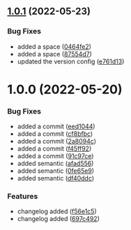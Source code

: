 ## [1.0.1](https://github.com/prashant9428/auto-release-single-repo/compare/v1.0.0...v1.0.1) (2022-05-23)


### Bug Fixes

* added a space ([0464fe2](https://github.com/prashant9428/auto-release-single-repo/commit/0464fe2f73751a2e2d7e4a6bdbf38d406c3a065f))
* added a space ([87554d7](https://github.com/prashant9428/auto-release-single-repo/commit/87554d75fb51d5ce5fa5097584c24cdd4ac414d3))
* updated the version config ([e761d13](https://github.com/prashant9428/auto-release-single-repo/commit/e761d139fe23c98ead9eb8e841e59474b7682706))

# 1.0.0 (2022-05-20)


### Bug Fixes

* added a commit ([eed1044](https://github.com/prashant9428/auto-release-single-repo/commit/eed10444d7f876cb002a17a717b23ba56fb8a063))
* added a commit ([cf8bfbc](https://github.com/prashant9428/auto-release-single-repo/commit/cf8bfbc5583c7512ae5ec9dcea45559b68aa07e3))
* added a commit ([2a8094c](https://github.com/prashant9428/auto-release-single-repo/commit/2a8094c379aa302adbe32fe0659631e5003fd84a))
* added a commit ([f45ff92](https://github.com/prashant9428/auto-release-single-repo/commit/f45ff924e639033c6495cc434ad7c4f405dabf87))
* added a commit ([91c97ce](https://github.com/prashant9428/auto-release-single-repo/commit/91c97ce1ac3e1e6d5c7229e8e74e0cf31d6f3c11))
* added semantic ([afad556](https://github.com/prashant9428/auto-release-single-repo/commit/afad55651a20c2d1aa1fe70502629f1eb47d415f))
* added semantic ([0fe65e9](https://github.com/prashant9428/auto-release-single-repo/commit/0fe65e928079efae437b9896f566ee84e7f9e975))
* added semantic ([df40ddc](https://github.com/prashant9428/auto-release-single-repo/commit/df40ddc1efccdb451b401be6691cce14ae22deb9))


### Features

* changelog added ([f56e1c5](https://github.com/prashant9428/auto-release-single-repo/commit/f56e1c512f6671fc56173dc367caaa4b85771f7c))
* changelog added ([697c492](https://github.com/prashant9428/auto-release-single-repo/commit/697c4928fc7edff6e94b84a23bc6d407308f9b23))
